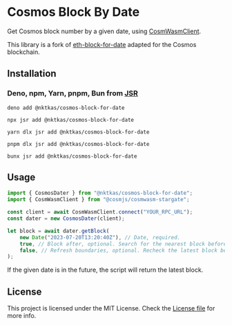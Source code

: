 # Cosmos Block By Date

Get Cosmos block number by a given date, using [CosmWasmClient](https://cosmos.github.io/cosmjs/latest/cosmwasm-stargate/classes/CosmWasmClient.html).

This library is a fork of [eth-block-for-date](https://github.com/m1guelpf/eth-block-for-date) adapted for the Cosmos blockchain.

## Installation

### Deno, npm, Yarn, pnpm, Bun from [JSR](https://jsr.io/@nktkas/cosmos-block-for-date)

```
deno add @nktkas/cosmos-block-for-date
```

```
npx jsr add @nktkas/cosmos-block-for-date
```

```
yarn dlx jsr add @nktkas/cosmos-block-for-date
```

```
pnpm dlx jsr add @nktkas/cosmos-block-for-date
```

```
bunx jsr add @nktkas/cosmos-block-for-date
```

## Usage

```typescript
import { CosmosDater } from "@nktkas/cosmos-block-for-date";
import { CosmWasmClient } from "@cosmjs/cosmwasm-stargate";

const client = await CosmWasmClient.connect("YOUR_RPC_URL");
const dater = new CosmosDater(client);

let block = await dater.getBlock(
    new Date("2023-07-20T13:20:40Z"), // Date, required.
    true, // Block after, optional. Search for the nearest block before or after the given date. True by default.
    false, // Refresh boundaries, optional. Recheck the latest block before request. False by default
);
```

If the given date is in the future, the script will return the latest block.

## License

This project is licensed under the MIT License. Check the [License file](LICENSE) for more info.
